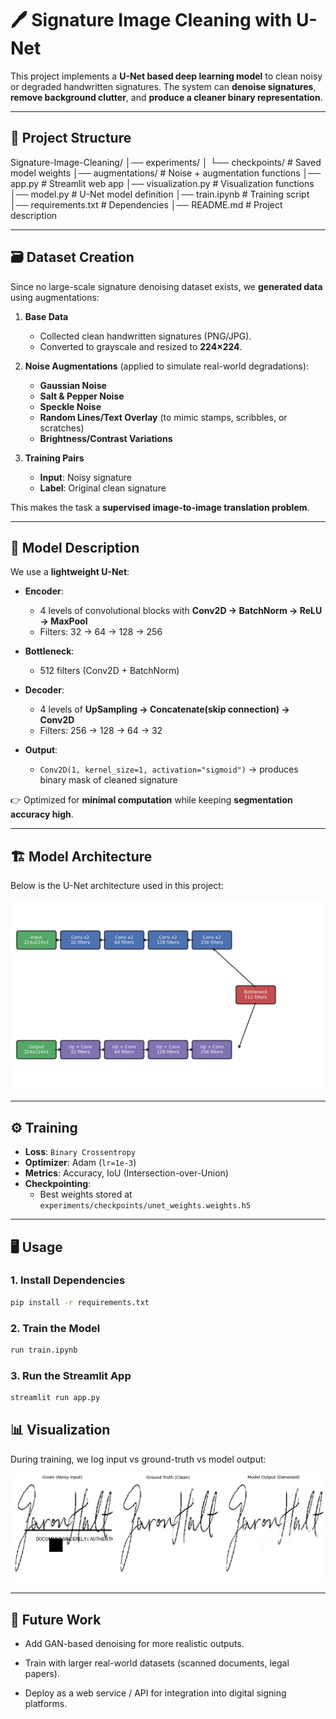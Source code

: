 # 🖊️ Signature Image Cleaning with U-Net  

This project implements a **U-Net based deep learning model** to clean noisy or degraded handwritten signatures. The system can **denoise signatures**, **remove background clutter**, and **produce a cleaner binary representation**.  

---

## 📂 Project Structure  

Signature-Image-Cleaning/
│── experiments/
│   └── checkpoints/   # Saved model weights
│── augmentations/     # Noise + augmentation functions
│── app.py             # Streamlit web app
│── visualization.py   # Visualization functions
│── model.py           # U-Net model definition
│── train.ipynb        # Training script
│── requirements.txt   # Dependencies
│── README.md          # Project description

---

## 🗃️ Dataset Creation  

Since no large-scale signature denoising dataset exists, we **generated data** using augmentations:  

1. **Base Data**  
   - Collected clean handwritten signatures (PNG/JPG).  
   - Converted to grayscale and resized to **224×224**.  

2. **Noise Augmentations** (applied to simulate real-world degradations):  
   - **Gaussian Noise**  
   - **Salt & Pepper Noise**  
   - **Speckle Noise**  
   - **Random Lines/Text Overlay** (to mimic stamps, scribbles, or scratches)  
   - **Brightness/Contrast Variations**  

3. **Training Pairs**  
   - **Input**: Noisy signature  
   - **Label**: Original clean signature  

This makes the task a **supervised image-to-image translation problem**.  

---

## 🧠 Model Description  

We use a **lightweight U-Net**:  

- **Encoder**:  
  - 4 levels of convolutional blocks with **Conv2D → BatchNorm → ReLU → MaxPool**  
  - Filters: 32 → 64 → 128 → 256  

- **Bottleneck**:  
  - 512 filters (Conv2D + BatchNorm)  

- **Decoder**:  
  - 4 levels of **UpSampling → Concatenate(skip connection) → Conv2D**  
  - Filters: 256 → 128 → 64 → 32  

- **Output**:  
  - `Conv2D(1, kernel_size=1, activation="sigmoid")` → produces binary mask of cleaned signature  

👉 Optimized for **minimal computation** while keeping **segmentation accuracy high**.  

---

## 🏗️ Model Architecture

Below is the U-Net architecture used in this project:

<!-- ![U-Net Architecture](docs/unet_architecture.png) -->
![U-Net Architecture](https://github.com/bharathS-web/Signature-Image-Cleaning/blob/main/docs/unet_architecture.png?raw=true)


---

## ⚙️ Training  

- **Loss**: `Binary Crossentropy`  
- **Optimizer**: Adam (`lr=1e-3`)  
- **Metrics**: Accuracy, IoU (Intersection-over-Union)  
- **Checkpointing**:  
  - Best weights stored at `experiments/checkpoints/unet_weights.weights.h5`  

---

## 🖥️ Usage  

### 1. Install Dependencies  
```bash
pip install -r requirements.txt
```

### 2. Train the Model

```bash
run train.ipynb
```

### 3. Run the Streamlit App
```bash
streamlit run app.py
```

## 📊 Visualization

During training, we log input vs ground-truth vs model output:

<!-- ![Model Output](docs/output.png) -->
![Model Output](https://github.com/bharathS-web/Signature-Image-Cleaning/blob/main/docs/output.png?raw=true)

---


## 🚀 Future Work

- Add GAN-based denoising for more realistic outputs.

- Train with larger real-world datasets (scanned documents, legal papers).

- Deploy as a web service / API for integration into digital signing platforms.
